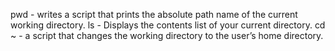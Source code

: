 pwd - writes a script that prints the absolute path name of the current working directory.
ls - Displays the contents list of your current directory.
cd ~ - a script that changes the working directory to the user’s home directory.